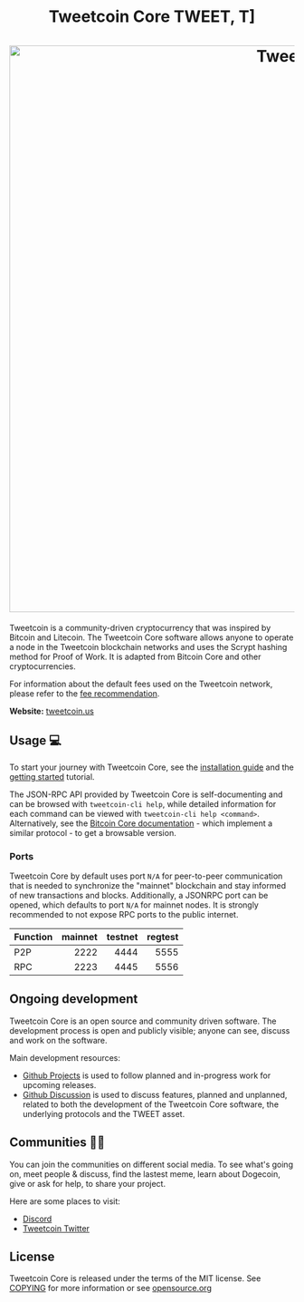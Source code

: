 <h1 align="center">
Tweetcoin Core TWEET, T]  
<br/><br/>
<img src="https://i.imgur.com/SB9NKgS.png" alt="Tweetcoin" width="1000"/>
</h1>

<div align="center">

</div>


Tweetcoin is a community-driven cryptocurrency that was inspired by Bitcoin and Litecoin. The Tweetcoin Core software allows anyone to operate a node in the Tweetcoin blockchain networks and uses the Scrypt hashing method for Proof of Work. It is adapted from Bitcoin Core and other cryptocurrencies.

For information about the default fees used on the Tweetcoin network, please
refer to the [fee recommendation](doc/fee-recommendation.md).

**Website:** [tweetcoin.us](https://tweetcoin.us)

## Usage 💻

To start your journey with Tweetcoin Core, see the [installation guide](INSTALL.md) and the [getting started](doc/getting-started.md) tutorial.

The JSON-RPC API provided by Tweetcoin Core is self-documenting and can be browsed with `tweetcoin-cli help`, while detailed information for each command can be viewed with `tweetcoin-cli help <command>`. Alternatively, see the [Bitcoin Core documentation](https://developer.bitcoin.org/reference/rpc/) - which implement a similar protocol - to get a browsable version.

### Ports

Tweetcoin Core by default uses port `N/A` for peer-to-peer communication that
is needed to synchronize the "mainnet" blockchain and stay informed of new
transactions and blocks. Additionally, a JSONRPC port can be opened, which
defaults to port `N/A` for mainnet nodes. It is strongly recommended to not
expose RPC ports to the public internet.

| Function | mainnet | testnet | regtest |
| :------- | ------: | ------: | ------: |
| P2P      |  2222   |  4444   |  5555   |
| RPC      |  2223   |  4445   |  5556   |

## Ongoing development

Tweetcoin Core is an open source and community driven software. The development
process is open and publicly visible; anyone can see, discuss and work on the
software.

Main development resources:

* [Github Projects](https://github.com/tweetcoin/core/projects) is used to
  follow planned and in-progress work for upcoming releases.
* [Github Discussion](https://github.com/tweetcoin/core/discussions) is used
  to discuss features, planned and unplanned, related to both the development of
  the Tweetcoin Core software, the underlying protocols and the TWEET asset.  

## Communities 🚀🍾

You can join the communities on different social media.
To see what's going on, meet people & discuss, find the lastest meme, learn
about Dogecoin, give or ask for help, to share your project.

Here are some places to visit:

* [Discord](https://discord.gg/tweetcoin)
* [Tweetcoin Twitter](https://twitter.com/tweetcoinofficial)


## License
Tweetcoin Core is released under the terms of the MIT license. See
[COPYING](COPYING) for more information or see
[opensource.org](https://opensource.org/licenses/MIT)
